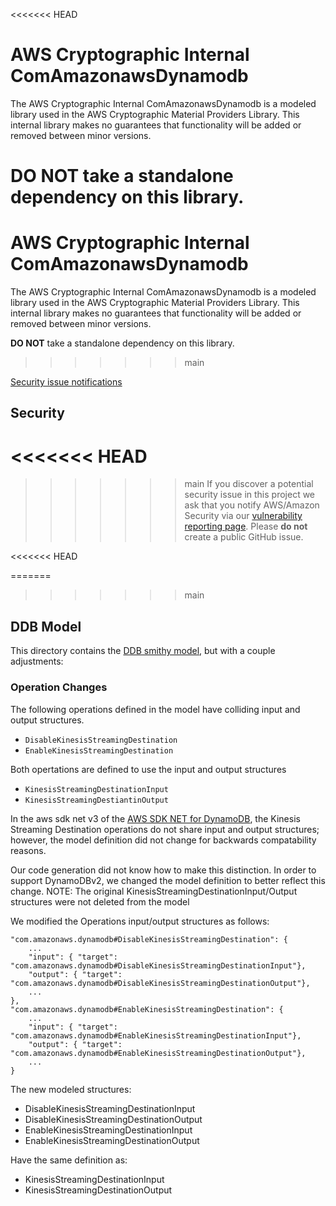 <<<<<<< HEAD
# AWS Cryptographic Internal ComAmazonawsDynamodb 

The AWS Cryptographic Internal ComAmazonawsDynamodb is a modeled library used in the AWS Cryptographic Material Providers Library. This internal library makes no guarantees that functionality will be added or removed between minor versions.

**DO NOT** take a standalone dependency on this library. 
=======
# AWS Cryptographic Internal ComAmazonawsDynamodb

The AWS Cryptographic Internal ComAmazonawsDynamodb is a modeled library used in the AWS Cryptographic Material Providers Library. This internal library makes no guarantees that functionality will be added or removed between minor versions.

**DO NOT** take a standalone dependency on this library.
>>>>>>> main

[Security issue notifications](./CONTRIBUTING.md#security-issue-notifications)

## Security
<<<<<<< HEAD
=======

>>>>>>> main
If you discover a potential security issue in this project
we ask that you notify AWS/Amazon Security via our
[vulnerability reporting page](http://aws.amazon.com/security/vulnerability-reporting/).
Please **do not** create a public GitHub issue.

<<<<<<< HEAD

=======
>>>>>>> main
## DDB Model

This directory contains the [DDB smithy model](https://github.com/aws/aws-models/blob/08febb37e86e45dbe0069b69f81ba01d8579eb2e/dynamodb/smithy/model.json),
but with a couple adjustments:

### Operation Changes

The following operations defined in the model have colliding input and
output structures.

- `DisableKinesisStreamingDestination`
- `EnableKinesisStreamingDestination`

Both opertations are defined to use the input and output structures

- `KinesisStreamingDestinationInput`
- `KinesisStreamingDestiantinOutput`

In the aws sdk net v3 of the [AWS SDK NET for DynamoDB](https://docs.aws.amazon.com/sdkfornet/v3/apidocs/items/DynamoDBv2/NDynamoDBv2Model.html),
the Kinesis Streaming Destination operations do not share input and output structures;
however, the model definition did not change for backwards compatability reasons.

Our code generation did not know how to make this distinction.
In order to support DynamoDBv2, we changed the model definition to better reflect this change.
NOTE: The original KinesisStreamingDestinationInput/Output structures were not deleted from
the model

We modified the Operations input/output structures as follows:

```
"com.amazonaws.dynamodb#DisableKinesisStreamingDestination": {
    ...
    "input": { "target": "com.amazonaws.dynamodb#DisableKinesisStreamingDestinationInput"},
    "output": { "target": "com.amazonaws.dynamodb#DisableKinesisStreamingDestinationOutput"},
    ...
},
"com.amazonaws.dynamodb#EnableKinesisStreamingDestination": {
    ...
    "input": { "target": "com.amazonaws.dynamodb#EnableKinesisStreamingDestinationInput"},
    "output": { "target": "com.amazonaws.dynamodb#EnableKinesisStreamingDestinationOutput"},
    ...
}
```

The new modeled structures:

- DisableKinesisStreamingDestinationInput
- DisableKinesisStreamingDestinationOutput
- EnableKinesisStreamingDestinationInput
- EnableKinesisStreamingDestinationOutput

Have the same definition as:

- KinesisStreamingDestinationInput
- KinesisStreamingDestinationOutput
